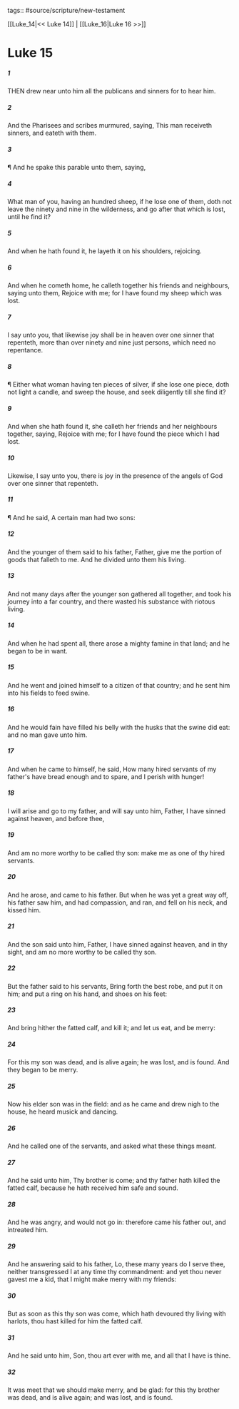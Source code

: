 tags:: #source/scripture/new-testament

[[Luke_14|<< Luke 14]] | [[Luke_16|Luke 16 >>]]

# Luke 15

##### 1

THEN drew near unto him all the publicans and sinners for to hear him.

##### 2

And the Pharisees and scribes murmured, saying, This man receiveth sinners, and eateth with them.

##### 3

¶ And he spake this parable unto them, saying,

##### 4

What man of you, having an hundred sheep, if he lose one of them, doth not leave the ninety and nine in the wilderness, and go after that which is lost, until he find it?

##### 5

And when he hath found it, he layeth it on his shoulders, rejoicing.

##### 6

And when he cometh home, he calleth together his friends and neighbours, saying unto them, Rejoice with me; for I have found my sheep which was lost.

##### 7

I say unto you, that likewise joy shall be in heaven over one sinner that repenteth, more than over ninety and nine just persons, which need no repentance.

##### 8

¶ Either what woman having ten pieces of silver, if she lose one piece, doth not light a candle, and sweep the house, and seek diligently till she find it?

##### 9

And when she hath found it, she calleth her friends and her neighbours together, saying, Rejoice with me; for I have found the piece which I had lost.

##### 10

Likewise, I say unto you, there is joy in the presence of the angels of God over one sinner that repenteth.

##### 11

¶ And he said, A certain man had two sons:

##### 12

And the younger of them said to his father, Father, give me the portion of goods that falleth to me. And he divided unto them his living.

##### 13

And not many days after the younger son gathered all together, and took his journey into a far country, and there wasted his substance with riotous living.

##### 14

And when he had spent all, there arose a mighty famine in that land; and he began to be in want.

##### 15

And he went and joined himself to a citizen of that country; and he sent him into his fields to feed swine.

##### 16

And he would fain have filled his belly with the husks that the swine did eat: and no man gave unto him.

##### 17

And when he came to himself, he said, How many hired servants of my father's have bread enough and to spare, and I perish with hunger!

##### 18

I will arise and go to my father, and will say unto him, Father, I have sinned against heaven, and before thee,

##### 19

And am no more worthy to be called thy son: make me as one of thy hired servants.

##### 20

And he arose, and came to his father. But when he was yet a great way off, his father saw him, and had compassion, and ran, and fell on his neck, and kissed him.

##### 21

And the son said unto him, Father, I have sinned against heaven, and in thy sight, and am no more worthy to be called thy son.

##### 22

But the father said to his servants, Bring forth the best robe, and put it on him; and put a ring on his hand, and shoes on his feet:

##### 23

And bring hither the fatted calf, and kill it; and let us eat, and be merry:

##### 24

For this my son was dead, and is alive again; he was lost, and is found. And they began to be merry.

##### 25

Now his elder son was in the field: and as he came and drew nigh to the house, he heard musick and dancing.

##### 26

And he called one of the servants, and asked what these things meant.

##### 27

And he said unto him, Thy brother is come; and thy father hath killed the fatted calf, because he hath received him safe and sound.

##### 28

And he was angry, and would not go in: therefore came his father out, and intreated him.

##### 29

And he answering said to his father, Lo, these many years do I serve thee, neither transgressed I at any time thy commandment: and yet thou never gavest me a kid, that I might make merry with my friends:

##### 30

But as soon as this thy son was come, which hath devoured thy living with harlots, thou hast killed for him the fatted calf.

##### 31

And he said unto him, Son, thou art ever with me, and all that I have is thine.

##### 32

It was meet that we should make merry, and be glad: for this thy brother was dead, and is alive again; and was lost, and is found.
